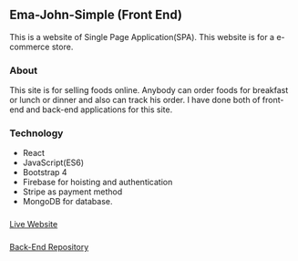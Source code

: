 ## Ema-John-Simple (Front End)
This is a website of Single Page Application(SPA). This website is for a e-commerce store. 
### About 
This site is for selling foods online. Anybody can order foods for breakfast or lunch or dinner and also can track his order. I have done both of front-end and back-end applications for this site. 

### Technology
* React
* JavaScript(ES6)
* Bootstrap 4
* Firebase for hoisting and authentication
* Stripe as payment method
* MongoDB for database.


### 
[Live Website](https://ema-john-practice.web.app/)

### 
[Back-End Repository](https://github.com/S-Delowar/node-mongo)

